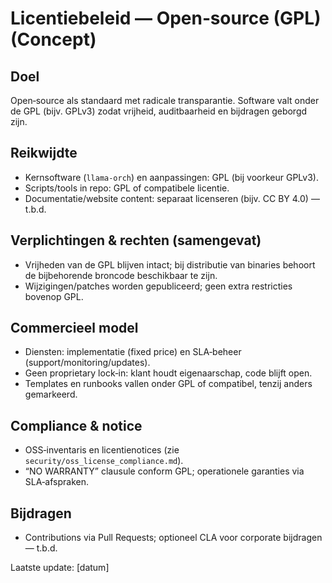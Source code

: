 # Licentiebeleid — Open‑source (GPL) (Concept)

## Doel
Open‑source als standaard met radicale transparantie. Software valt onder de GPL (bijv. GPLv3) zodat vrijheid, auditbaarheid en bijdragen geborgd zijn.

## Reikwijdte
- Kernsoftware (`llama‑orch`) en aanpassingen: GPL (bij voorkeur GPLv3).  
- Scripts/tools in repo: GPL of compatibele licentie.  
- Documentatie/website content: separaat licenseren (bijv. CC BY 4.0) — t.b.d.

## Verplichtingen & rechten (samengevat)
- Vrijheden van de GPL blijven intact; bij distributie van binaries behoort de bijbehorende broncode beschikbaar te zijn.  
- Wijzigingen/patches worden gepubliceerd; geen extra restricties bovenop GPL.

## Commercieel model
- Diensten: implementatie (fixed price) en SLA‑beheer (support/monitoring/updates).  
- Geen proprietary lock‑in: klant houdt eigenaarschap, code blijft open.  
- Templates en runbooks vallen onder GPL of compatibel, tenzij anders gemarkeerd.

## Compliance & notice
- OSS‑inventaris en licentienotices (zie `security/oss_license_compliance.md`).  
- “NO WARRANTY” clausule conform GPL; operationele garanties via SLA‑afspraken.

## Bijdragen
- Contributions via Pull Requests; optioneel CLA voor corporate bijdragen — t.b.d.

Laatste update: [datum]
